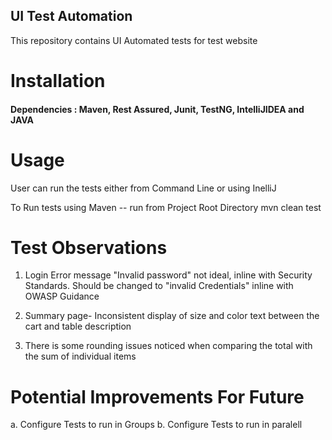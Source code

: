 ## UI Test Automation

 This repository contains UI Automated tests for test website


# Installation

#### Dependencies : Maven, Rest Assured, Junit, TestNG, IntelliJIDEA and JAVA


# Usage

User can run the tests either from Command Line or using InelliJ

To Run tests using Maven --
run from Project Root Directory
   mvn clean test

# Test Observations

1. Login Error message "Invalid password" not ideal, inline with Security Standards.
   Should be changed to "invalid Credentials" inline with OWASP Guidance

2. Summary page- Inconsistent display of size and color text between the cart and table description

3. There is some rounding issues noticed when comparing the total with the sum of individual items

# Potential Improvements For Future

  a. Configure Tests to run in Groups
  b. Configure Tests to run in paralell
